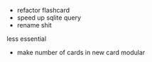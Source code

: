 - refactor flashcard
- speed up sqlite query  
- rename shit



less essential
- make number of cards in new card modular